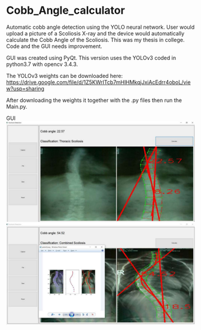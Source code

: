 # Cobb_Angle_calculator
Automatic cobb angle detection using the YOLO neural network. User would upload a picture of a Scoliosis X-ray and the device would automatically calculate the Cobb Angle of the Scoliosis.
This was my thesis in college. Code and the GUI needs improvement.



GUI was created using PyQt.
This version uses the YOLOv3 coded in python3.7 with opencv 3.4.3.



The YOLOv3 weights can be downloaded here:
https://drive.google.com/file/d/1Z5KWrITcb7mHlHMkqjJxiAcEdrr4oboL/view?usp=sharing

After downloading the weights it together with the .py files then run the Main.py.


GUI
![alt text](https://github.com/cyrillelanchua/Cobb_Angle_calculator/blob/main/Documentation/Sample%201.JPG)
![alt text](https://github.com/cyrillelanchua/Cobb_Angle_calculator/blob/main/Documentation/Sample%202.JPG)
